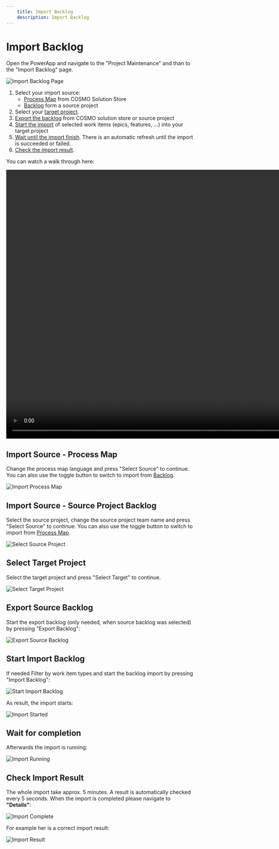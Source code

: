 ```yaml
---
    title: Import Backlog
    description: Import Backlog
---
```


# Import Backlog

Open the PowerApp and navigate to the "Project Maintenance" and than to the "Import Backlog" page.

![Import Backlog Page](../media/powerapps/import-backlog-01.png "Open Import Backlog Page")

1. Select your import source:
    - [Process Map](./import-backlog.md#import-source---process-map) from COSMO Solution Store
    - [Backlog](./import-backlog.md#import-source---source-project-backlog) form a source project
1. Select your [target project](./import-backlog.md#select-target-project).
1. [Export the backlog](./import-backlog.md#export-source-backlog) from COSMO solution store or source project
1. [Start the import](./import-backlog.md#start-import-backlog) of selected work items (epics, features, ...) into your target project
1. [Wait until the import finish](./import-backlog.md#wait-for-completion). There is an automatic refresh until the import is succeeded or failed.
1. [Check the import result](./import-backlog.md#check-import-result).

You can watch a walk through here:

<video width="1280px" height="720px" controls>
  <source src="../media/powerapps/import-processmap.webm" type='video/webm; codecs="vp8, vorbis"'>
  Your browser does not support the video tag.
</video>

## Import Source - Process Map

Change the process map language and press "Select Source" to continue. You can also use the toggle button to switch to import from [Backlog](./import-backlog.md#import-source---source-project-backlog).

![Import Process Map](../media/powerapps/import-backlog-02.png "Process Map")

## Import Source - Source Project Backlog

Select the source project, change the source project team name and press "Select Source" to continue. You can also use the toggle button to switch to import from [Process Map](./import-backlog.md#import-source---process-map).

![Select Source Project](../media/powerapps/import-backlog-02-1.png "Select Source Project")

## Select Target Project

Select the target project and press "Select Target" to continue.

![Select Target Project](../media/powerapps/import-backlog-03.png "Select Target Project")

## Export Source Backlog

Start the export backlog (only needed, when source backlog was selected) by pressing "Export Backlog":

![Export Source Backlog](../media/powerapps/import-backlog-04-1.png "Export Source Backlog")

## Start Import Backlog

If needed Filter by work item types and start the backlog import by pressing "Import Backlog":

![Start Import Backlog](../media/powerapps/import-backlog-04.png "Start Import Backlog")

As result, the import starts:

![Import Started](../media/powerapps/import-backlog-05.png "Import Started")

## Wait for completion

Afterwards the import is running:

![Import Running](../media/powerapps/import-backlog-06.png "Import Running")

## Check Import Result

The whole import take approx. 5 minutes. A result is automatically checked every 5 seconds. When the import is completed please navigate to **"Details"**:

![Import Complete](../media/powerapps/import-backlog-06-1.png "Import Complete")

For example her is a correct import result:

![Import Result](../media/powerapps/import-backlog-07.png "Import Result")
